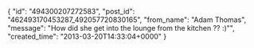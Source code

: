  {
   "id": "494300207272583",
   "post_id": "462493170453287_492057720830165",
   "from_name": "Adam Thomas",
   "message": "How did she get into the lounge from the kitchen ?? :)\"",
   "created_time": "2013-03-20T14:33:04+0000"
 }
